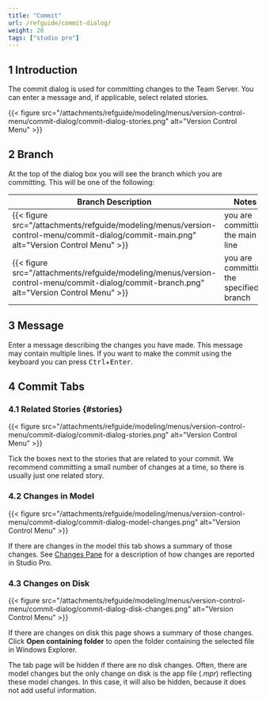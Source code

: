 ```yaml
---
title: "Commit"
url: /refguide/commit-dialog/
weight: 20
tags: ["studio pro"]
---
```


## 1 Introduction

The commit dialog is used for committing changes to the Team Server. You can enter a message and, if applicable, select related stories.

{{< figure src="/attachments/refguide/modeling/menus/version-control-menu/commit-dialog/commit-dialog-stories.png" alt="Version Control Menu" >}}

## 2 Branch

At the top of the dialog box you will see the branch which you are committing. This will be one of the following:

| Branch Description | Notes |
| --- | --- |
| {{< figure src="/attachments/refguide/modeling/menus/version-control-menu/commit-dialog/commit-main.png" alt="Version Control Menu" >}} |  you are committing the main line |
| {{< figure src="/attachments/refguide/modeling/menus/version-control-menu/commit-dialog/commit-branch.png" alt="Version Control Menu" >}} |  you are committing the specified branch |

## 3 Message

Enter a message describing the changes you have made. This message may contain multiple lines. If you want to make the commit using the keyboard you can press <kbd>Ctrl</kbd>+<kbd>Enter</kbd>.

## 4 Commit Tabs

### 4.1 Related Stories {#stories}

{{< figure src="/attachments/refguide/modeling/menus/version-control-menu/commit-dialog/commit-dialog-stories.png" alt="Version Control Menu" >}}

Tick the boxes next to the stories that are related to your commit. We recommend committing a small number of changes at a time, so there is usually just one related story.

### 4.2 Changes in Model

{{< figure src="/attachments/refguide/modeling/menus/version-control-menu/commit-dialog/commit-dialog-model-changes.png" alt="Version Control Menu" >}}

If there are changes in the model this tab shows a summary of those changes. See [Changes Pane](/refguide/changes-pane/) for a description of how changes are reported in Studio Pro.

### 4.3 Changes on Disk

{{< figure src="/attachments/refguide/modeling/menus/version-control-menu/commit-dialog/commit-dialog-disk-changes.png" alt="Version Control Menu" >}}

If there are changes on disk this page shows a summary of those changes. Click **Open containing folder** to open the folder containing the selected file in Windows Explorer.

The tab page will be hidden if there are no disk changes. Often, there are model changes but the only change on disk is the app file (*.mpr*) reflecting these model changes. In this case, it will also be hidden, because it does not add useful information.
